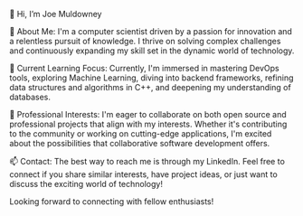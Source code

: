 👋 Hi, I’m Joe Muldowney

👀 About Me:
I'm a computer scientist driven by a passion for innovation and a relentless pursuit of knowledge. I thrive on solving complex challenges and continuously expanding my skill set in the dynamic world of technology.

🌱 Current Learning Focus:
Currently, I'm immersed in mastering DevOps tools, exploring Machine Learning, diving into backend frameworks, refining data structures and algorithms in C++, and deepening my understanding of databases.

💼 Professional Interests:
I'm eager to collaborate on both open source and professional projects that align with my interests. Whether it's contributing to the community or working on cutting-edge applications, I'm excited about the possibilities that collaborative software development offers.

📫 Contact:
The best way to reach me is through my LinkedIn. Feel free to connect if you share similar interests, have project ideas, or just want to discuss the exciting world of technology!

Looking forward to connecting with fellow enthusiasts!
